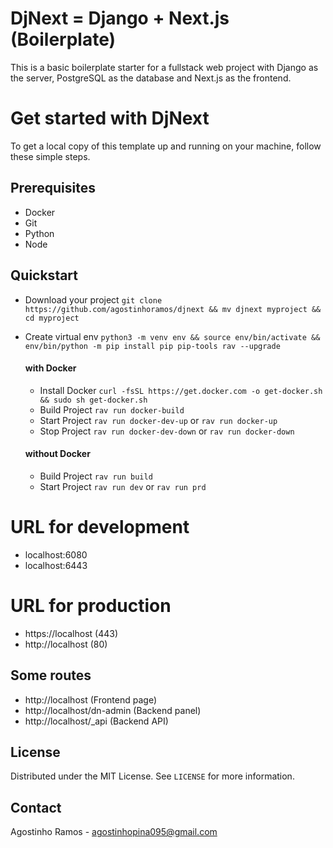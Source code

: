 # DjNext = Django + Next.js (Boilerplate)

This is a basic boilerplate starter for a fullstack web project with Django as the server, PostgreSQL as the database and Next.js as the frontend.

# Get started with DjNext
To get a local copy of this template up and running on your machine, follow these simple steps.
## Prerequisites
- Docker
- Git
- Python
- Node

## Quickstart
- Download your project `git clone https://github.com/agostinhoramos/djnext && mv djnext myproject && cd myproject`
- Create virtual env `python3 -m venv env && source env/bin/activate && env/bin/python -m pip install pip pip-tools rav --upgrade`

    #### with Docker
    - Install Docker
`curl -fsSL https://get.docker.com -o get-docker.sh && sudo sh get-docker.sh`
    - Build Project `rav run docker-build`
    - Start Project `rav run docker-dev-up` or `rav run docker-up`
    - Stop Project `rav run docker-dev-down` or `rav run docker-down`

    #### without Docker
    - Build Project `rav run build`
    - Start Project `rav run dev` or `rav run prd`

# URL for development
- localhost:6080
- localhost:6443

# URL for production
- https://localhost (443)
- http://localhost (80)

## Some routes
- http://localhost (Frontend page)
- http://localhost/dn-admin (Backend panel)
- http://localhost/_api (Backend API)

## License
Distributed under the MIT License. See `LICENSE` for more information.

## Contact
Agostinho Ramos - [agostinhopina095@gmail.com](mailto:agostinhopina095@gmail.com)